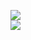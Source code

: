 [![](https://img.shields.io/badge/Made%20With-Github%20Spray-lightgrey.svg?style=for-the-badge&logo=github)](https://github.com/Annihil/github-spray#27776)  
[![](https://i.imgur.com/2DrTn0Z.gif)](https://github.com/Annihil/github-spray)